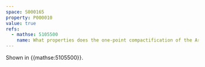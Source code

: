 ```yaml
---
space: S000165
property: P000010
value: true
refs:
  - mathse: 5105500
    name: What properties does the one-point compactification of the Arens-Fort space have?
---
```


Shown in {{mathse:5105500}}.
